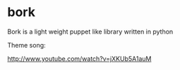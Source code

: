 bork
====

Bork is a light weight puppet like library written in python

Theme song:

http://www.youtube.com/watch?v=jXKUb5A1auM